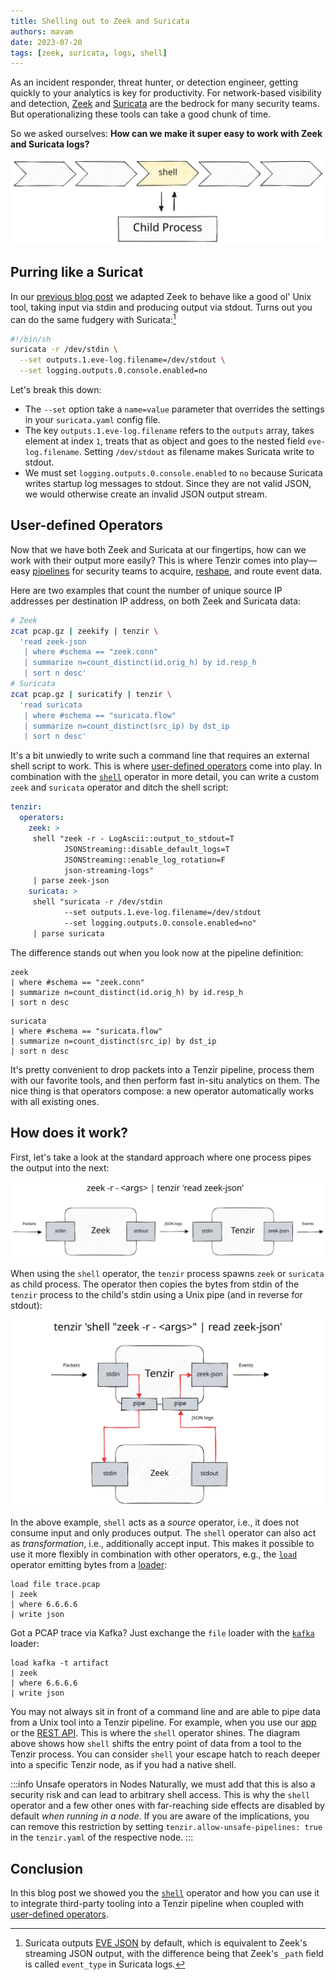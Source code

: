 ```yaml
---
title: Shelling out to Zeek and Suricata
authors: mavam
date: 2023-07-20
tags: [zeek, suricata, logs, shell]
---
```


As an incident responder, threat hunter, or detection engineer, getting quickly
to your analytics is key for productivity. For network-based visibility and
detection, [Zeek](https://zeek.org) and [Suricata](https://suricata.io) are the
bedrock for many security teams. But operationalizing these tools can take a
good chunk of time.

So we asked ourselves: **How can we make it super easy to work with Zeek and
Suricata logs?**

![Shell Operator](shell-operator.excalidraw.svg)

<!--truncate-->

## Purring like a Suricat

In our [previous blog post](/blog/zeek-and-ye-shall-pipe/) we adapted Zeek to
behave like a good ol' Unix tool, taking input via stdin and producing output
via stdout. Turns out you can do the same fudgery with Suricata:[^1]

[^1]: Suricata outputs [EVE
JSON](https://suricata.readthedocs.io/en/latest/output/eve/eve-json-output.html)
by default, which is equivalent to Zeek's streaming JSON output, with the
difference being that Zeek's `_path` field is called `event_type` in Suricata
logs.

```bash title=suricatify
#!/bin/sh
suricata -r /dev/stdin \
  --set outputs.1.eve-log.filename=/dev/stdout \
  --set logging.outputs.0.console.enabled=no
```

Let's break this down:

- The `--set` option take a `name=value` parameter that overrides the settings
  in your `suricata.yaml` config file.
- The key `outputs.1.eve-log.filename` refers to the `outputs` array, takes
  element at index `1`, treats that as object and goes to the nested field
  `eve-log.filename`. Setting `/dev/stdout` as filename makes Suricata write to
  stdout.
- We must set `logging.outputs.0.console.enabled` to `no` because Suricata
  writes startup log messages to stdout. Since they are not valid JSON, we
  would otherwise create an invalid JSON output stream.

## User-defined Operators

Now that we have both Zeek and Suricata at our fingertips, how can we work with
their output more easily? This is where Tenzir comes into play—easy
[pipelines](/language/pipelines) for security teams to acquire,
[reshape](/user-guides/get-started), and route event data.

Here are two examples that count the number of unique source IP addresses per
destination IP address, on both Zeek and Suricata data:

```bash
# Zeek
zcat pcap.gz | zeekify | tenzir \
  'read zeek-json
   | where #schema == "zeek.conn"
   | summarize n=count_distinct(id.orig_h) by id.resp_h
   | sort n desc'
# Suricata
zcat pcap.gz | suricatify | tenzir \
  'read suricata
   | where #schema == "suricata.flow"
   | summarize n=count_distinct(src_ip) by dst_ip
   | sort n desc'
```

It's a bit unwiedly to write such a command line that requires an external shell
script to work. This is where [user-defined operators](/operators/user-defined)
come into play. In combination with the [`shell`](/operators/shell)
operator in more detail, you can write a custom `zeek` and `suricata` operator
and ditch the shell script:

```yaml title="tenzir.yaml"
tenzir:
  operators:
    zeek: >
     shell "zeek -r - LogAscii::output_to_stdout=T
            JSONStreaming::disable_default_logs=T
            JSONStreaming::enable_log_rotation=F
            json-streaming-logs"
     | parse zeek-json
    suricata: >
     shell "suricata -r /dev/stdin
            --set outputs.1.eve-log.filename=/dev/stdout
            --set logging.outputs.0.console.enabled=no"
     | parse suricata
```

The difference stands out when you look now at the pipeline definition:

```text title=Zeek
zeek
| where #schema == "zeek.conn"
| summarize n=count_distinct(id.orig_h) by id.resp_h
| sort n desc
```

```text bash title=Suricata
suricata
| where #schema == "suricata.flow"
| summarize n=count_distinct(src_ip) by dst_ip
| sort n desc
```

It's pretty convenient to drop packets into a Tenzir pipeline, process them with
our favorite tools, and then perform fast in-situ analytics on them. The nice
thing is that operators compose: a new operator automatically works with all
existing ones.

## How does it work?

First, let's take a look at the standard approach where one process pipes the
output into the next:

![Piping Zeek to Tenzir](zeek-to-tenzir-pipe.excalidraw.svg)

When using the `shell` operator, the `tenzir` process spawns `zeek` or
`suricata` as child process. The operator then copies the bytes from stdin of
the `tenzir` process to the child's stdin using a Unix pipe (and in reverse for
stdout):

![Shelling out to Zeek](zeek-to-tenzir-shell.excalidraw.svg)

In the above example, `shell` acts as a *source* operator, i.e., it does not
consume input and only produces output. The `shell` operator can also act as
*transformation*, i.e., additionally accept input. This makes it possible to use
it more flexibly in combination with other operators, e.g., the
[`load`](/operators/sources/load) operator emitting bytes from a
[loader](/connectors):

```
load file trace.pcap
| zeek
| where 6.6.6.6
| write json
```

Got a PCAP trace via Kafka? Just exchange the `file` loader with the
[`kafka`](/connectors/kafka) loader:

```
load kafka -t artifact
| zeek
| where 6.6.6.6
| write json
```

You may not always sit in front of a command line and are able to pipe data from
a Unix tool into a Tenzir pipeline. For example, when you use our
[app](/setup-guides/use-the-app) or the [REST API](/rest-api). This is where the
`shell` operator shines. The diagram above shows how `shell` shifts the entry
point of data from a tool to the Tenzir process. You can consider `shell` your
escape hatch to reach deeper into a specific Tenzir node, as if you had a native
shell.

:::info Unsafe operators in Nodes
Naturally, we must add that this is also a security risk and can lead to
arbitrary shell access. This is why the `shell` operator and a few other ones
with far-reaching side effects are disabled by default *when running in a node*.
If you are aware of the implications, you can remove this restriction by setting
`tenzir.allow-unsafe-pipelines: true` in the `tenzir.yaml` of the respective
node.
:::

## Conclusion

In this blog post we showed you the [`shell`](/operators/sources/shell) operator
and how you can use it to integrate third-party tooling into a Tenzir pipeline
when coupled with [user-defined operators](/operators/user-defined).
